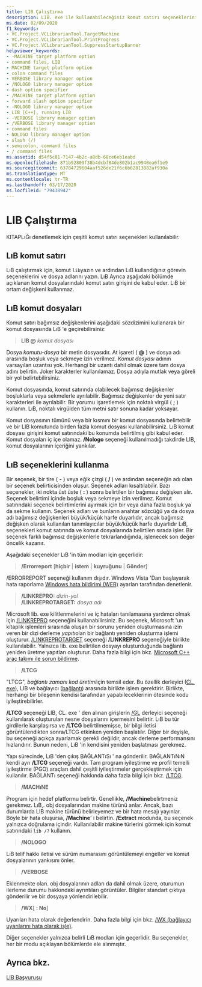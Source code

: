 ```yaml
---
title: LIB Çalıştırma
description: LIB. exe ile kullanabileceğiniz komut satırı seçeneklerini açıklar.
ms.date: 02/09/2020
f1_keywords:
- VC.Project.VCLibrarianTool.TargetMachine
- VC.Project.VCLibrarianTool.PrintProgress
- VC.Project.VCLibrarianTool.SuppressStartupBanner
helpviewer_keywords:
- -MACHINE target platform option
- command files, LIB
- MACHINE target platform option
- colon command files
- VERBOSE library manager option
- /NOLOGO library manager option
- dash option specifier
- /MACHINE target platform option
- forward slash option specifier
- -NOLOGO library manager option
- LIB [C++], running LIB
- -VERBOSE library manager option
- /VERBOSE library manager option
- command files
- NOLOGO library manager option
- slash (/)
- semicolon, command files
- / command files
ms.assetid: d54f5c81-7147-4b2c-a8db-68ce6eb1eabd
ms.openlocfilehash: 871b92809f38b4dcbf84de802b1ac9940ea6f1e9
ms.sourcegitcommit: 63784729604aaf526de21f6c6b62813882af930a
ms.translationtype: MT
ms.contentlocale: tr-TR
ms.lasthandoff: 03/17/2020
ms.locfileid: "79438942"
---
```

# <a name="running-lib"></a>LIB Çalıştırma

KITAPLıĞı denetlemek için çeşitli komut satırı seçenekleri kullanılabilir.

## <a name="lib-command-line"></a>LıB komut satırı

LıB çalıştırmak için, komut `lib`yazın ve ardından LıB kullandığınız görevin seçeneklerini ve dosya adlarını yazın. LıB Ayrıca aşağıdaki bölümde açıklanan komut dosyalarındaki komut satırı girişini de kabul eder. LıB bir ortam değişkeni kullanmaz.

## <a name="lib-command-files"></a>LıB komut dosyaları

Komut satırı bağımsız değişkenlerini aşağıdaki sözdizimini kullanarak bir komut dosyasında LıB 'e geçirebilirsiniz:

> **LIB \@** <em>komut dosyası</em>

Dosya *komutu-dosya* bir metin dosyasıdır. At işareti ( **\@** ) ve dosya adı arasında boşluk veya sekmeye izin verilmez. *Komut dosyası* adının varsayılan uzantısı yok. Herhangi bir uzantı dahil olmak üzere tam dosya adını belirtin. Joker karakterler kullanılamaz. Dosya adıyla mutlak veya göreli bir yol belirtebilirsiniz.

Komut dosyasında, komut satırında olabilecek bağımsız değişkenler boşluklarla veya sekmelerle ayrılabilir. Bağımsız değişkenler de yeni satır karakterleri ile ayrılabilir. Bir yorumu işaretlemek için noktalı virgül ( **;** ) kullanın. LıB, noktalı virgülden tüm metni satır sonuna kadar yoksayar.

Komut dosyasının tümünü veya bir kısmını bir komut dosyasında belirtebilir ve bir LIB komutunda birden fazla komut dosyası kullanabilirsiniz. LıB komut dosyası girişini komut satırındaki bu konumda belirtilmiş gibi kabul eder. Komut dosyaları iç içe olamaz. **/Nologo** seçeneği kullanılmadığı takdirde LIB, komut dosyalarının içeriğini yankılar.

## <a name="using-lib-options"></a>LıB seçeneklerini kullanma

Bir seçenek, bir tire ( **-** ) veya eğik çizgi ( **/** ) ve ardından seçeneğin adı olan bir seçenek belirticisinden oluşur. Seçenek adları kısaltılabilir. Bazı seçenekler, iki nokta üst üste ( **:** ) sonra belirtilen bir bağımsız değişken alır. Seçenek belirtimi içinde boşluk veya sekmeye izin verilmez. Komut satırındaki seçenek belirtimlerini ayırmak için bir veya daha fazla boşluk ya da sekme kullanın. Seçenek adları ve bunların anahtar sözcüğü ya da dosya adı bağımsız değişkenleri büyük/küçük harfe duyarlıdır, ancak bağımsız değişken olarak kullanılan tanımlayıcılar büyük/küçük harfe duyarlıdır LıB, seçenekleri komut satırında ve komut dosyalarında belirtilen sırada işler. Bir seçenek farklı bağımsız değişkenlerle tekrarlandığında, işlenecek son değer öncelik kazanır.

Aşağıdaki seçenekler LıB 'in tüm modları için geçerlidir:

> **/Errorreport** \[**hiçbir** &#124; **istem** &#124; **kuyruğunu** &#124; **Gönder**]

/ERRORREPORT seçeneği kullanım dışıdır. Windows Vista 'Dan başlayarak hata raporlama [Windows hata bildirimi (WER)](/windows/win32/wer/windows-error-reporting) ayarları tarafından denetlenir.

> **/LINKREPRO:** _dizin-yol_ \
> **/LINKREPROTARGET:** _dosya adı_

Microsoft lib. exe kilitlenmelerini ve iç hataları tanılamasına yardımcı olmak için [/LINKREPRO](linkrepro.md) seçeneğini kullanabilirsiniz. Bu seçenek, Microsoft 'un kitaplık işlemleri sırasında oluşan bir sorunu yeniden oluşturmasına izin veren bir dizi derleme *yapıtı*olan bir bağlantı yeniden oluşturma işlemi oluşturur. [/LINKREPROTARGET](linkreprotarget.md) seçeneği **/LINKREPRO** seçeneğiyle birlikte kullanılabilir. Yalnızca lib. exe belirtilen dosyayı oluşturduğunda bağlantı yeniden üretme yapıtları oluşturur. Daha fazla bilgi için bkz. [Microsoft C++ araç takımı ile sorun bildirme](../../overview/how-to-report-a-problem-with-the-visual-cpp-toolset.md).

> **/LTCG**

"LTCG", *bağlantı zamanı kod üretimi*için temsil eder. Bu özellik derleyici ([CL. exe](compiler-options.md)), LIB ve bağlayıcı ([bağlantı](linker-options.md)) arasında birlikte işlem gerektirir. Birlikte, herhangi bir bileşenin kendisi tarafından yapabileceklerinin ötesinde kodu iyileştirebilirler.

**/LTCG** seçeneği LIB, CL. exe ' den alınan girişlerin [/GL](gl-whole-program-optimization.md) derleyici seçeneği kullanılarak oluşturulan nesne dosyalarını içermesini belirtir. LıB bu tür girdilerle karşılaşırsa ve **/LTCG** belirtilmemişse, bir bilgi iletisi görüntülendikten sonra/LTCG etkinken yeniden başlatılır. Diğer bir deyişle, bu seçeneği açıkça ayarlamak gerekli değildir, ancak derleme performansını hızlandırır. Bunun nedeni, LıB 'in kendisini yeniden başlatması gerekmez.

Yapı sürecinde, LıB 'den çıkış BAĞLANTıSı ' na gönderilir. BAĞLANTıNıN kendi ayrı **/LTCG** seçeneği vardır. Tam program iyileştirme ve profil temelli iyileştirme (PGO) araçları dahil çeşitli iyileştirmeler gerçekleştirmek için kullanılır. BAĞLANTı seçeneği hakkında daha fazla bilgi için bkz. [/LTCG](ltcg-link-time-code-generation.md).

> **/MACHıNE**

Program için hedef platformu belirtir. Genellikle, **/Machine**belirtmeniz gerekmez. LıB,. obj dosyalarından makine türünü anlar. Ancak, bazı durumlarda LIB makine türünü belirleyemez ve bir hata mesajı yayınlar. Böyle bir hata oluşursa, **/Machine**' i belirtin. **/Extract** modunda, bu seçenek yalnızca doğrulama içindir. Kullanılabilir makine türlerini görmek için komut satırındaki `lib /?` kullanın.

> **/NOLOGO**

LıB telif hakkı iletisi ve sürüm numarasını görüntülemeyi engeller ve komut dosyalarının yankısını önler.

> **/VERBOSE**

Eklenmekte olan. obj dosyalarının adları da dahil olmak üzere, oturumun ilerleme durumu hakkındaki ayrıntıları görüntüler. Bilgiler standart çıktıya gönderilir ve bir dosyaya yönlendirilebilir.

> **/WX**[ **: No**]

Uyarıları hata olarak değerlendirin. Daha fazla bilgi için bkz. [/WX (bağlayıcı uyarılarını hata olarak işle)](wx-treat-linker-warnings-as-errors.md).

Diğer seçenekler yalnızca belirli LıB modları için geçerlidir. Bu seçenekler, her bir modu açıklayan bölümlerde ele alınmıştır.

## <a name="see-also"></a>Ayrıca bkz.

[LIB Başvurusu](lib-reference.md)
